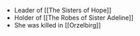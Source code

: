 - Leader of [[The Sisters of Hope]]
- Holder of [[The Robes of Sister Adeline]]
- She was killed in [[Orzelbirg]]